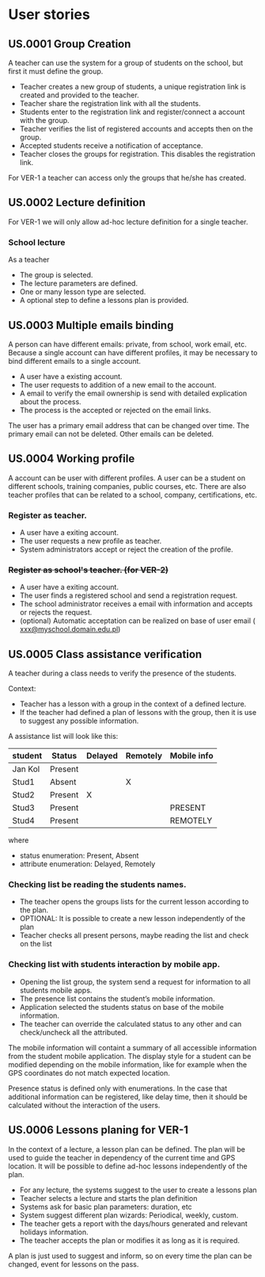 User stories
============

US.0001 Group Creation
----------------------

A teacher can use the system for a group of students on the school, but first it must define the group.

- Teacher creates a new group of students, a unique registration link is created and provided to the teacher.
- Teacher share the registration link with all the students.
- Students enter to the registration link and register/connect a account with the group.
- Teacher verifies the list of registered accounts and accepts then on the group.
- Accepted students receive a notification of acceptance.
- Teacher closes the groups for registration. This disables the registration link.

For VER-1 a teacher can access only the groups that he/she has created.

US.0002 Lecture definition
--------------------------

For VER-1 we will only allow ad-hoc lecture definition for a single teacher.

### School lecture
As a teacher
- The group is selected.
- The lecture parameters are defined.
- One or many lesson type are selected.
- A optional step to define a lessons plan is provided.

US.0003 Multiple emails binding
-------------------------------

A person can have different emails: private, from school, work email, etc.
Because a single account can have different profiles, it may be necessary to bind different emails to a single account.

- A user have a existing account.
- The user requests to addition of a new email to the account.
- A email to verify the email ownership is send with detailed explication about the process.
- The process is the accepted or rejected on the email links.

The user has a primary email address that can be changed over time. 
The primary email can not be deleted. 
Other emails can be deleted.


US.0004 Working profile
-----------------------

A account can be user with different profiles. A user can be a student on different schools, training companies, public courses, etc.
There are also teacher profiles that can be related to a school, company, certifications, etc.

### Register as teacher.

- A user have a exiting account.
- The user requests a new profile as teacher.
- System administrators accept or reject the creation of the profile.


### ~~Register as school's teacher. (for VER-2)~~

- A user have a exiting account.
- The user finds a registered school and send a registration request.
- The school administrator receives a email with information and accepts or rejects the request.
- (optional) Automatic acceptation can be realized on base of user email ( xxx@myschool.domain.edu.pl)

US.0005 Class assistance verification
-------------------------------------

A teacher during a class needs to verify the presence of the students.

Context:
- Teacher has a lesson with a group in the context of a defined lecture.
- If the teacher had defined a plan of lessons with the group, then it is use to suggest any possible information.

A assistance list will look like this:

| student | Status  | Delayed| Remotely| Mobile info |
|---------|---------|--------|---------|-------------|
| Jan Kol | Present |        |         |             |
| Stud1   | Absent  |        |    X    |             |
| Stud2   | Present |   X    |         |             |
| Stud3   | Present |        |         |   PRESENT   |
| Stud4   | Present |        |         |   REMOTELY  |

where
- status enumeration: Present, Absent
- attribute enumeration: Delayed, Remotely

### Checking list be reading the students names.

- The teacher opens the groups lists for the current lesson according to the plan.
- OPTIONAL: It is possible to create a new lesson independently of the plan
- Teacher checks all present persons, maybe reading the list and check on the list

### Checking list with students interaction by mobile app.

- Opening the list group, the system send a request for information to all students mobile apps.
- The presence list contains the student’s mobile information.
- Application selected the students status on base of the mobile information.
- The teacher can override the calculated status to any other and can check/uncheck all the attributed.

The mobile information will containt a summary of all accessible information from the student mobile application.
The display style for a student can be modified depending on the mobile information, like for example when the GPS
coordinates do not match expected location.

Presence status is defined only with enumerations. In the case that additional information can be registered, like
delay time, then it should be calculated without the interaction of the users.

US.0006 Lessons planing for VER-1
---------------------------------

In the context of a lecture, a lesson plan can be defined.
The plan will be used to guide the teacher in dependency of the current time and GPS location.
It will be possible to define ad-hoc lessons independently of the plan.  

- For any lecture, the systems suggest to the user to create a lessons plan
- Teacher selects a lecture and starts the plan definition
- Systems ask for basic plan parameters: duration, etc
- System suggest different plan wizards: Periodical, weekly, custom.
- The teacher gets a report with the days/hours generated and relevant holidays information.
- The teacher accepts the plan or modifies it as long as it is required.

A plan is just used to suggest and inform, so on every time the plan can be changed, event for lessons on the pass.
